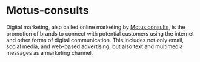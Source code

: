 # Motus-consults
Digital marketing, also called online marketing by [Motus consults](
https://www.edocr.com/v/pnpmqvae/bosspak512/digital-marketing), is the promotion of brands to connect with potential customers using the internet and other forms of digital communication. This includes not only email, social media, and web-based advertising, but also text and multimedia messages as a marketing channel.
